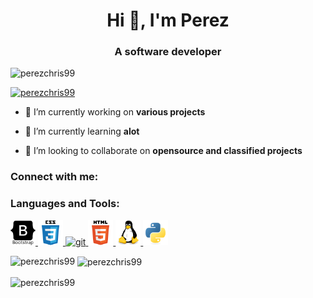 <h1 align="center">Hi 👋, I'm Perez</h1>
<h3 align="center">A software developer</h3>

<p align="left"> <img src="https://komarev.com/ghpvc/?username=perezchris99&label=Profile%20views&color=0e75b6&style=flat" alt="perezchris99" /> </p>

<p align="left"> <a href="https://github.com/ryo-ma/github-profile-trophy"><img src="https://github-profile-trophy.vercel.app/?username=perezchris99" alt="perezchris99" /></a> </p>

- 🔭 I’m currently working on **various projects**

- 🌱 I’m currently learning **alot**

- 👯 I’m looking to collaborate on **opensource and classified projects**

<h3 align="left">Connect with me:</h3>
<p align="left">
</p>

<h3 align="left">Languages and Tools:</h3>
<p align="left"> <a href="https://getbootstrap.com" target="_blank" rel="noreferrer"> <img src="https://raw.githubusercontent.com/devicons/devicon/master/icons/bootstrap/bootstrap-plain-wordmark.svg" alt="bootstrap" width="40" height="40"/> </a> <a href="https://www.w3schools.com/css/" target="_blank" rel="noreferrer"> <img src="https://raw.githubusercontent.com/devicons/devicon/master/icons/css3/css3-original-wordmark.svg" alt="css3" width="40" height="40"/> </a> <a href="https://git-scm.com/" target="_blank" rel="noreferrer"> <img src="https://www.vectorlogo.zone/logos/git-scm/git-scm-icon.svg" alt="git" width="40" height="40"/> </a> <a href="https://www.w3.org/html/" target="_blank" rel="noreferrer"> <img src="https://raw.githubusercontent.com/devicons/devicon/master/icons/html5/html5-original-wordmark.svg" alt="html5" width="40" height="40"/> </a> <a href="https://www.linux.org/" target="_blank" rel="noreferrer"> <img src="https://raw.githubusercontent.com/devicons/devicon/master/icons/linux/linux-original.svg" alt="linux" width="40" height="40"/> </a> <a href="https://www.python.org" target="_blank" rel="noreferrer"> <img src="https://raw.githubusercontent.com/devicons/devicon/master/icons/python/python-original.svg" alt="python" width="40" height="40"/> </a> </p>

<p><img align="left" src="https://github-readme-stats.vercel.app/api/top-langs?username=perezchris99&show_icons=true&locale=en&layout=compact" alt="perezchris99" /></p>

<p>&nbsp;<img align="center" src="https://github-readme-stats.vercel.app/api?username=perezchris99&show_icons=true&locale=en" alt="perezchris99" /></p>

<p><img align="center" src="https://github-readme-streak-stats.herokuapp.com/?user=perezchris99&" alt="perezchris99" /></p>

